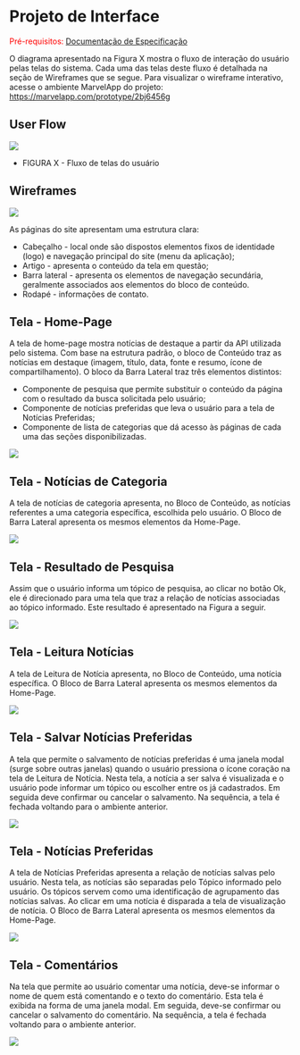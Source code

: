 
# Projeto de Interface

<span style="color:red">Pré-requisitos: <a href="2-Especificação do Projeto.md"> Documentação de Especificação</a></span>

O diagrama apresentado na Figura X mostra o fluxo de interação do usuário pelas telas do sistema. Cada uma das telas deste fluxo é detalhada na seção de Wireframes que se segue. Para visualizar o wireframe interativo, acesse o ambiente MarvelApp do projeto: https://marvelapp.com/prototype/2bj6456g

## User Flow

 <img src = "https://github.com/ICEI-PUC-Minas-PMV-ADS/pmv-ads-2021-2-e1-proj-web-t1-informacoes-legislativas/blob/main/docs/img/user%20flow.png?raw=true">
 
 - FIGURA X - Fluxo de telas do usuário 



## Wireframes

 <img src ="https://github.com/ICEI-PUC-Minas-PMV-ADS/pmv-ads-2021-2-e1-proj-web-t1-informacoes-legislativas/blob/main/docs/img/estrutur.png?raw=true">


  As páginas  do site apresentam uma estrutura clara:
-	Cabeçalho - local onde são dispostos elementos fixos de identidade (logo) e navegação principal do site (menu da aplicação);
-	Artigo - apresenta o conteúdo da tela em questão;
-	Barra lateral - apresenta os elementos de navegação secundária, geralmente associados aos elementos do bloco de conteúdo.
-	Rodapé - informações de contato.

## Tela - Home-Page

A tela de home-page mostra notícias de destaque a partir da API utilizada pelo sistema. 
Com base na estrutura padrão, o bloco de Conteúdo traz as notícias em destaque (imagem, título, data, fonte e resumo, ícone de compartilhamento). O bloco da Barra Lateral traz três elementos distintos:
-	Componente de pesquisa que permite substituir o conteúdo da página com o resultado da busca solicitada pelo usuário;
-	Componente de notícias preferidas que leva o usuário para a tela de Notícias Preferidas;
-	Componente de lista de categorias que dá acesso às páginas de cada uma das seções disponibilizadas.

<img src ="https://github.com/ICEI-PUC-Minas-PMV-ADS/pmv-ads-2021-2-e1-proj-web-t1-informacoes-legislativas/blob/main/docs/img/home%202.png?raw=true">

## Tela - Notícias de Categoria
A tela de notícias de categoria apresenta, no Bloco de Conteúdo, as notícias referentes a uma categoria específica, escolhida pelo usuário. O Bloco de Barra Lateral apresenta os mesmos elementos da Home-Page. 

<img src ="https://github.com/ICEI-PUC-Minas-PMV-ADS/pmv-ads-2021-2-e1-proj-web-t1-informacoes-legislativas/blob/main/docs/img/categorias.png?raw=true">

## Tela - Resultado de Pesquisa
Assim que o usuário informa um tópico de pesquisa, ao clicar no botão Ok, ele é direcionado para uma tela que traz a relação de notícias associadas ao tópico informado. Este resultado é apresentado na Figura a seguir.

<img src ="https://github.com/ICEI-PUC-Minas-PMV-ADS/pmv-ads-2021-2-e1-proj-web-t1-informacoes-legislativas/blob/main/docs/img/resultado.png?raw=true">

## Tela - Leitura Notícias
A tela de Leitura de Notícia apresenta, no Bloco de Conteúdo, uma notícia específica. O Bloco de Barra Lateral apresenta os mesmos elementos da Home-Page. 

<img src ="https://github.com/ICEI-PUC-Minas-PMV-ADS/pmv-ads-2021-2-e1-proj-web-t1-informacoes-legislativas/blob/main/docs/img/leituras.png?raw=true">

## Tela - Salvar Notícias Preferidas
A tela que permite o salvamento de notícias preferidas é uma janela modal (surge sobre outras janelas) quando o usuário pressiona o ícone coração na tela de Leitura de Notícia. Nesta tela, a notícia a ser salva é visualizada e o usuário pode informar um tópico ou escolher entre os já cadastrados. Em seguida deve confirmar ou cancelar o salvamento. Na sequência, a tela é fechada voltando para o ambiente anterior.

<img src ="https://github.com/ICEI-PUC-Minas-PMV-ADS/pmv-ads-2021-2-e1-proj-web-t1-informacoes-legislativas/blob/main/docs/img/salvar.png?raw=true">

## Tela - Notícias Preferidas
A tela de Notícias Preferidas apresenta a relação de notícias salvas pelo usuário. Nesta tela, as notícias são separadas pelo Tópico informado pelo usuário. Os tópicos servem como uma identificação de agrupamento das notícias salvas. Ao clicar em uma notícia é disparada a tela de visualização de notícia. O Bloco de Barra Lateral apresenta os mesmos elementos da Home-Page. 

<img src ="https://github.com/ICEI-PUC-Minas-PMV-ADS/pmv-ads-2021-2-e1-proj-web-t1-informacoes-legislativas/blob/main/docs/img/preferidas.png?raw=true">

## Tela - Comentários
Na tela que permite ao usuário comentar uma notícia, deve-se informar o nome de quem está comentando e o texto do comentário. Esta tela é exibida na forma de uma janela modal. Em seguida, deve-se confirmar ou cancelar o salvamento do comentário. Na sequência, a tela é fechada voltando para o ambiente anterior.


<img src ="https://github.com/ICEI-PUC-Minas-PMV-ADS/pmv-ads-2021-2-e1-proj-web-t1-informacoes-legislativas/blob/main/docs/img/comentario.png?raw=true">









